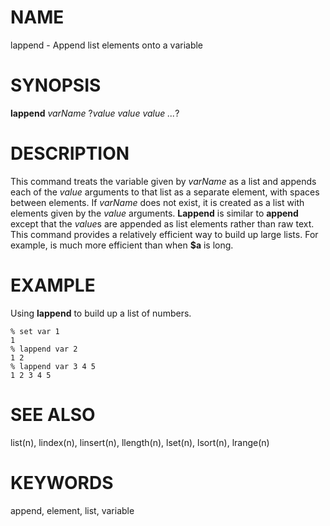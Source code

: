 # NAME

lappend - Append list elements onto a variable

# SYNOPSIS

**lappend** *varName* ?*value value value \...*?

# DESCRIPTION

This command treats the variable given by *varName* as a list and
appends each of the *value* arguments to that list as a separate
element, with spaces between elements. If *varName* does not exist, it
is created as a list with elements given by the *value* arguments.
**Lappend** is similar to **append** except that the *value*s are
appended as list elements rather than raw text. This command provides a
relatively efficient way to build up large lists. For example, is much
more efficient than when **\$a** is long.

# EXAMPLE

Using **lappend** to build up a list of numbers.

    % set var 1
    1
    % lappend var 2
    1 2
    % lappend var 3 4 5
    1 2 3 4 5

# SEE ALSO

list(n), lindex(n), linsert(n), llength(n), lset(n), lsort(n), lrange(n)

# KEYWORDS

append, element, list, variable

